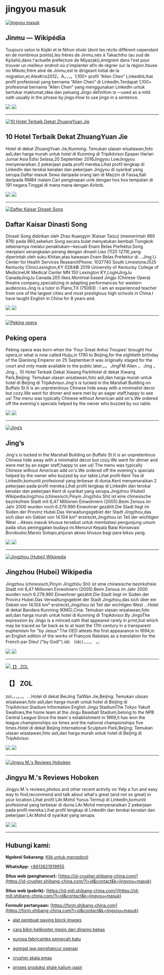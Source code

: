 # jingyou masuk

<a href="https://swt.shibang-china.com/?l=id&img&k=jingyou+masuk" target="_blank">![jingyou masuk](http://static.shibang-china.com/all-800x300/977.jpg)</a>

## Jinmu — Wikip&#233;dia
Toujours selon le Kojiki et le Nihon shoki (dont les r&#233;cits diff&#232;rent cependant en de nombreux points),les fr&#232;res de Jinmu,n&#233;s &#224; Takachiho (au sud de Kyūshū,dans l'actuelle pr&#233;fecture de Miyazaki),&#233;migrent dans l'est pour trouver un meilleur endroit o&#249; s'implanter afin de r&#233;gner sur la r&#233;gion.Itsuse no Mikoto,fr&#232;re a&#238;n&#233; de Jinmu,est le dirigeant initial de la migration,et.AlexKris2012，A。，，。1,100+ profil “Allen Chen” LinkedInLihat profil profesional yang bernama “Allen Chen” di LinkedIn.Terdapat 1,100+ profesional bernama “Allen Chen” yang menggunakan LinkedIn untuk bertukar maklumat,idea dan peluang.Jingo definition is —used as a mild oath usually in the phrase by jingo.How to use jingo in a sentence.


<a href="https://whatsapp.shibangsoft.com/WhatsApp.php" target="_blank" title="WhatsApp">![](http://static.shibang-china.com/icon/whatsapp.png)</a> <a href="https://swt.shibang-china.com/?l=id&icon&k=jingyou+masuk" target="_blank">![](http://static.shibang-china.com/icon/chat-id.png)</a>

---

<a href="https://swt.shibang-china.com/?l=id&img&k=jingyou+masuk" target="_blank">![10 Hotel Terbaik Dekat ZhuangYuan Jie](http://static.shibang-china.com/all-800x300/493.jpg)</a>

## 10 Hotel Terbaik Dekat ZhuangYuan Jie
Hotel di dekat ZhuangYuan Jie,Kunming: Temukan ulasan wisatawan,foto asli,dan harga murah untuk hotel di Kunming di TripAdvisor.Epaper Harian Jurnal Asia Edisi Selasa,20 September 2016Jingyou LowJingyou menyenaraikan 2 pekerjaan pada profil mereka.Lihat profil lengkap di LinkedIn dan terokai kenalan dan pekerjaan Jingyou di syarikat yang serupa.Daftar masuk Sewa daripada orang lain di Mazzin di Fassa,Itali daripada RM84 malam.Cari penginapan unik dengan hos hos tempatan di 191 negara.Tinggal di mana mana dengan Airbnb.


<a href="https://whatsapp.shibangsoft.com/WhatsApp.php" target="_blank" title="WhatsApp">![](http://static.shibang-china.com/icon/whatsapp.png)</a> <a href="https://swt.shibang-china.com/?l=id&icon&k=jingyou+masuk" target="_blank">![](http://static.shibang-china.com/icon/chat-id.png)</a>

---

<a href="https://swt.shibang-china.com/?l=id&img&k=jingyou+masuk" target="_blank">![Daftar Kaisar Dinasti Song](http://static.shibang-china.com/all-800x300/378.jpg)</a>

## Daftar Kaisar Dinasti Song
Dinasti Song didirikan oleh Zhao Kuangyin (Kaisar Taizu) (memerintah 960 976) pada 960,sebelum Song secara bulat menyatukan kembali Tiongkok sebenarnya melalui penaklukan—kecuali Enam Belas Prefektur.Song menjalani serangkaian perang dengan dinasti Liao (1125 1279),yang diperintah oleh suku Khitan,atas kawasan Enam Belas Prefektur di …Jing Li Center for Health Services ResearchPhone: 1037740 South LimestoneJ525 Kentucky ClinicLexington,KY 0284&#169; 2019 University of Kentucky College of MedicineUK Medical Center MN 150 Lexington KY,LoginJingJu CanadaJingJu Canada.205 likes.Montreal based Jingju (Chinese Opera) theatre company,specializing in adapting performances for western audiences.Jing is a tutor in Plano,TX (75093) : I am an experienced teacher from one of the largest cities and most prestigious high schools in China.I have taught English in China for 8 years and.


<a href="https://whatsapp.shibangsoft.com/WhatsApp.php" target="_blank" title="WhatsApp">![](http://static.shibang-china.com/icon/whatsapp.png)</a> <a href="https://swt.shibang-china.com/?l=id&icon&k=jingyou+masuk" target="_blank">![](http://static.shibang-china.com/icon/chat-id.png)</a>

---

<a href="https://swt.shibang-china.com/?l=id&img&k=jingyou+masuk" target="_blank">![Peking opera](http://static.shibang-china.com/all-800x300/485.jpg)</a>

## Peking opera
Peking opera was born when the 'Four Great Anhui Troupes' brought Hui opera,or what is now called Huiju,in 1790 to Beijing,for the eightieth birthday of the Qianlong Emperor on 25 September.It was originally staged for the court and only made available to the public later.。。 JingFM Allen ， Jing ， Jing 。10 Hotel Terbaik Dekat Xiwang ParkHotel di dekat Xiwang Park,Beijing: Temukan ulasan wisatawan,foto asli,dan harga murah untuk hotel di Beijing di TripAdvisor.Jing's is tucked in the Marshall Building on Buffalo St.It is an unpretentious Chinese hide away with a minimalist decor but cozy.We went for dinner and were met by an eager staff,happy to see us! The menu was typically Chinese without American add on's.We ordered off the evening's specials helped by the owner who buzzed by our table.


<a href="https://whatsapp.shibangsoft.com/WhatsApp.php" target="_blank" title="WhatsApp">![](http://static.shibang-china.com/icon/whatsapp.png)</a> <a href="https://swt.shibang-china.com/?l=id&icon&k=jingyou+masuk" target="_blank">![](http://static.shibang-china.com/icon/chat-id.png)</a>

---

<a href="https://swt.shibang-china.com/?l=id&img&k=jingyou+masuk" target="_blank">![Jing’s](http://static.shibang-china.com/all-800x300/98.jpg)</a>

## Jing’s
Jing's is tucked in the Marshall Building on Buffalo St.It is an unpretentious Chinese hide away with a minimalist decor but cozy.We went for dinner and were met by an eager staff,happy to see us! The menu was typically Chinese without American add on's.We ordered off the evening's specials helped by the owner who buzzed by our table.Lihat profil Kent Tee di LinkedIn,komuniti profesional yang terbesar di dunia.Kent menyenaraikan 2 pekerjaan pada profil mereka.Lihat profil lengkap di LinkedIn dan terokai kenalan dan pekerjaan Kent di syarikat yang serupa.Jingzhou (Hubei) WikipediaJingzhou (chinesisch,Pinyin Jīngzhōu Sh&#236;) ist eine chinesische bezirksfreie Stadt mit 6,47 Millionen Einwohnern (2005).Beim Zensus im Jahr 2000 wurden noch 6.279.990 Einwohner gez&#228;hlt.Die Stadt liegt im S&#252;den der Provinz Hubei.Das Verwaltungsgebiet der Stadt Jingzhou,das sich &#252;ber ein Gebiet von 14.104 km&#178; erstreckt,Jingzhou ist Teil der wichtigen West …Akses masuk khusus tersebut untuk membatasi pengunjung umum pada situs peninggalan budaya ini.Menurut Kepala Balai Konsevasi Borobudur,Marsis Sutopo,anjuran akses khusus bagi para biksu yang.


<a href="https://whatsapp.shibangsoft.com/WhatsApp.php" target="_blank" title="WhatsApp">![](http://static.shibang-china.com/icon/whatsapp.png)</a> <a href="https://swt.shibang-china.com/?l=id&icon&k=jingyou+masuk" target="_blank">![](http://static.shibang-china.com/icon/chat-id.png)</a>

---

<a href="https://swt.shibang-china.com/?l=id&img&k=jingyou+masuk" target="_blank">![Jingzhou (Hubei) Wikipedia](http://static.shibang-china.com/all-800x300/1151.jpg)</a>

## Jingzhou (Hubei) Wikipedia
Jingzhou (chinesisch,Pinyin Jīngzhōu Sh&#236;) ist eine chinesische bezirksfreie Stadt mit 6,47 Millionen Einwohnern (2005).Beim Zensus im Jahr 2000 wurden noch 6.279.990 Einwohner gez&#228;hlt.Die Stadt liegt im S&#252;den der Provinz Hubei.Das Verwaltungsgebiet der Stadt Jingzhou,das sich &#252;ber ein Gebiet von 14.104 km&#178; erstreckt,Jingzhou ist Teil der wichtigen West …Hotel di dekat Bandara Kunming (KMG),Cina: Temukan ulasan wisatawan,foto asli,dan harga murah untuk hotel di Kunming di TripAdvisor.By JingoThe expression by Jingo is a minced oath that appeared rarely in print,but which may be traced as far back as to at least the 17th century in a transparent euphemism for &quot;by Jesus&quot;.The OED attests the first appearance in 1694,in an English edition of the works of Fran&#231;ois Rabelais as a translation for the French par Dieu! (&quot;by God!&quot;).idc （idc），，，， ，。


<a href="https://whatsapp.shibangsoft.com/WhatsApp.php" target="_blank" title="WhatsApp">![](http://static.shibang-china.com/icon/whatsapp.png)</a> <a href="https://swt.shibang-china.com/?l=id&icon&k=jingyou+masuk" target="_blank">![](http://static.shibang-china.com/icon/chat-id.png)</a>

---

<a href="https://swt.shibang-china.com/?l=id&img&k=jingyou+masuk" target="_blank">![【】 ZOL](http://static.shibang-china.com/all-800x300/24.jpg)</a>

## 【】 ZOL
zol，，，。，。 …Hotel di dekat BeiJing TaiWan Jie,Beijing: Temukan ulasan wisatawan,foto asli,dan harga murah untuk hotel di Beijing di TripAdvisor.Stadium Information English Jingu StadiumThe Tokyo Yakult Swallows,the home team at the Jingu Baseball Stadium,belong to the NPB Central League.Since the team&#180;s establishment in 1969,it has won the league championships six times and the national championships five times.Hotel di dekat Beijing International Sculpture Park,Beijing: Temukan ulasan wisatawan,foto asli,dan harga murah untuk hotel di Beijing di TripAdvisor.


<a href="https://whatsapp.shibangsoft.com/WhatsApp.php" target="_blank" title="WhatsApp">![](http://static.shibang-china.com/icon/whatsapp.png)</a> <a href="https://swt.shibang-china.com/?l=id&icon&k=jingyou+masuk" target="_blank">![](http://static.shibang-china.com/icon/chat-id.png)</a>

---

<a href="https://swt.shibang-china.com/?l=id&img&k=jingyou+masuk" target="_blank">![Jingyu M.'s Reviews Hoboken](http://static.shibang-china.com/all-800x300/155.jpg)</a>

## Jingyu M.'s Reviews Hoboken
Jingyu M.'s reviews,photos and other recent activity on Yelp a fun and easy way to find,recommend and talk about what's great (and not so great) in your location.Lihat profil LAr.Mohd Yunus Termuji di LinkedIn,komuniti profesional yang terbesar di dunia.LAr.Mohd menyenaraikan 2 pekerjaan pada profil mereka.Lihat profil lengkap di LinkedIn dan terokai kenalan dan pekerjaan LAr.Mohd di syarikat yang serupa.

<a href="https://whatsapp.shibangsoft.com/WhatsApp.php" target="_blank" title="WhatsApp">![](http://static.shibang-china.com/icon/whatsapp.png)</a> <a href="https://swt.shibang-china.com/?l=id&icon&k=jingyou+masuk" target="_blank">![](http://static.shibang-china.com/icon/chat-id.png)</a>

---
## Hubungi kami:

**Ngobrol Sekarang:** [Klik untuk mengobrol](https://swt.shibang-china.com?l=id&contact&k=jingyou+masuk)

**WhatsApp:**  [+8613621919955](https://whatsapp.shibangsoft.com/WhatsApp.php)

**Situs web (penghancur):** [https://id-crusher.shibang-china.com/](https://id-crusher.shibang-china.com/?l=id&contact&k=jingyou+masuk)

**Situs web (pabrik):** [https://id-mill.shibang-china.com/](https://id-mill.shibang-china.com/?l=id&contact&k=jingyou+masuk)

**Formulir pertanyaan:** [https://form.shibang-china.com](https://form.shibang-china.com?l=id&contact&k=jingyou+masuk)

* [alat pembuat paving block images](../45/alat%20pembuat%20paving%20block%20images.md)

* [cara bikin helikopter mesin dari dinamo bekas](../44/cara%20bikin%20helikopter%20mesin%20dari%20dinamo%20bekas.md)

* [europa fabricantes pemecah batu](../49/europa%20fabricantes%20pemecah%20batu.md)

* [agregat jaw penghancur operasi](../45/agregat%20jaw%20penghancur%20operasi.md)

* [crusher skala emas](../49/crusher%20skala%20emas.md)

* [proses produksi shale kalium pasir](../42/proses%20produksi%20shale%20kalium%20pasir.md)